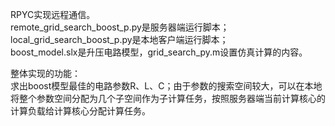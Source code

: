 RPYC实现远程通信。  
remote_grid_search_boost_p.py是服务器端运行脚本；  
local_grid_search_boost_p.py是本地客户端运行脚本；  
boost_model.slx是升压电路模型，grid_search_py.m设置仿真计算的内容。

整体实现的功能：  
求出boost模型最佳的电路参数R、L、C；由于参数的搜索空间较大，可以在本地将整个参数空间分配为几个子空间作为子计算任务，按照服务器端当前计算核心的计算负载给计算核心分配计算任务。
